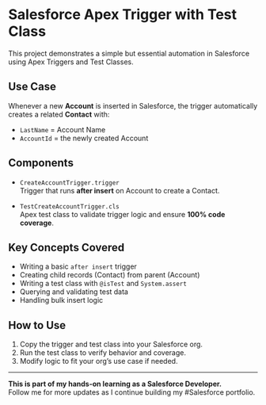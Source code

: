 # Salesforce Apex Trigger with Test Class

This project demonstrates a simple but essential automation in Salesforce using Apex Triggers and Test Classes.

##  Use Case

Whenever a new **Account** is inserted in Salesforce, the trigger automatically creates a related **Contact** with:

- `LastName` = Account Name
- `AccountId` = the newly created Account

##  Components

- `CreateAccountTrigger.trigger`  
  Trigger that runs **after insert** on Account to create a Contact.

- `TestCreateAccountTrigger.cls`  
  Apex test class to validate trigger logic and ensure **100% code coverage**.

##  Key Concepts Covered

- Writing a basic `after insert` trigger
- Creating child records (Contact) from parent (Account)
- Writing a test class with `@isTest` and `System.assert`
- Querying and validating test data
- Handling bulk insert logic

##  How to Use

1. Copy the trigger and test class into your Salesforce org.
2. Run the test class to verify behavior and coverage.
3. Modify logic to fit your org’s use case if needed.

---

 **This is part of my hands-on learning as a Salesforce Developer.**  
Follow me for more updates as I continue building my #Salesforce portfolio.

